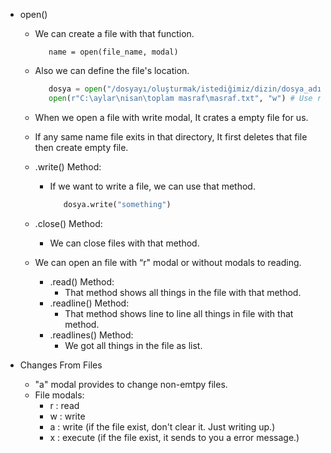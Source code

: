 - open() 
   - We can create a file with that function.
      ```pyton
         name = open(file_name, modal)
      ```
   - Also we can define the file's location.
      ```python
         dosya = open("/dosyayı/oluşturmak/istediğimiz/dizin/dosya_adı", "w")
         open(r"C:\aylar\nisan\toplam masraf\masraf.txt", "w") # Use r to pass from escape strings.
      ```
   - When we open a file with write modal, It crates a empty file for us.
   - If any same name file exits in that directory, It first deletes that file then create empty file.
   
   - .write() Method:
      - If we want to write a file, we can use that method.
         ```python
            dosya.write("something")
         ```
   - .close() Method:
      - We can close files with that method.

   - We can open an file with “r" modal or without modals to reading.
      - .read() Method:
         - That method shows all things in the file with that method.
      - .readline() Method:
         - That method shows line to line all things in file with that method.
      - .readlines() Method:
         - We got all things in the file as list.

- Changes From Files
   - "a" modal provides to change non-emtpy files.
   - File modals:
      - r : read
      - w : write
      - a : write (if the file exist, don't clear it. Just writing up.)
      - x : execute (if the file exist, it sends to you a error message.)
         